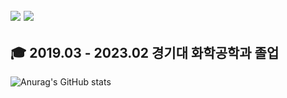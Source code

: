 <a href="https://mgutechlog.tistory.com/" target="_blanck"><img src="https://img.shields.io/badge/Tistory-e24a08?style=flat-square&logo=tistory&logoColor=white"/></a>
<img src="https://img.shields.io/badge/austru00@gmail.com-30B980?style=flat-square&logo=gmail&logoColor=white"/>
---
🎓 2019.03 - 2023.02 경기대 화학공학과 졸업 
---
![Anurag's GitHub stats](https://github-readme-stats.vercel.app/api?username=yun0727&theme=dark&show_icons=true)
